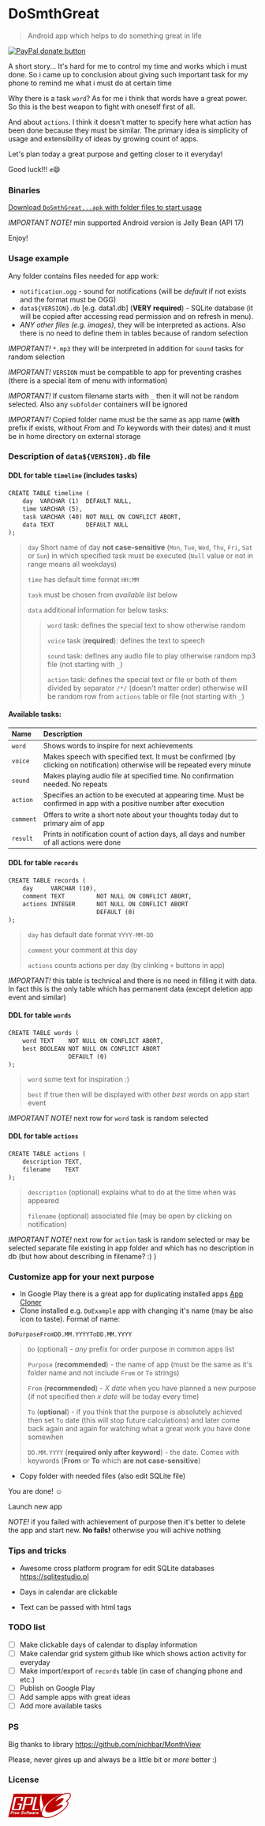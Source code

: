 # DoSmthGreat
> Android app which helps to do something great in life

<p>
  <a href="https://www.paypal.me/mrcpp" title="Donate to this project using Paypal">
    <img src="https://img.shields.io/badge/paypal-donate-green.svg" alt="PayPal donate button" height="18"/>
  </a>
</p>

A short story... It's hard for me to control my time and works which i must done. So i came up to conclusion about giving such important task for my phone to remind me what i must do at certain time

Why there is a task `word`? As for me i think that words have a great power. So this is the best weapon to fight with oneself first of all.

And about `actions`. I think it doesn't matter to specify here what action has been done because they must be similar. The primary idea is simplicity of usage and extensibility of ideas by growing count of apps.

Let's plan today a great purpose and getting closer to it everyday!

Good luck!!! :fist::smile:

### Binaries

[Download `DoSmthGreat...apk` with folder files to start usage](https://github.com/androidovshchik/DoSmthGreat/releases)

*IMPORTANT NOTE!* min supported Android version is Jelly Bean (API 17)

Enjoy!

### Usage example

Any folder contains files needed for app work:

* `notification.ogg` - sound for notifications (will be *default* if not exists and the format must be OGG)
* `data${VERSION}.db` [e.g. data1.db] (**VERY required**) - SQLite database (it will be copied after accessing read permission and on refresh in menu).
* *ANY other files (e.g. images)*, they will be interpreted as actions. Also there is no need to define them in tables because of random selection

*IMPORTANT!* `*.mp3` they will be interpreted in addition for `sound` tasks for random selection

*IMPORTANT!* `VERSION` must be compatible to app for preventing crashes (there is a special item of menu with information)

*IMPORTANT!* If custom filename starts with `_` then it will not be random selected. Also any `subfolder` containers will be ignored

*IMPORTANT!* Copied folder name must be the same as app name (**with** prefix if exists, without *From* and *To* keywords with their dates) and it must be in home directory on external storage

### Description of `data${VERSION}.db` file

#### DDL for table `timeline` (includes tasks)

```
CREATE TABLE timeline (
    day  VARCHAR (1)  DEFAULT NULL,
    time VARCHAR (5),
    task VARCHAR (40) NOT NULL ON CONFLICT ABORT,
    data TEXT         DEFAULT NULL
);
```
> `day` Short name of day **not case-sensitive** (`Mon`, `Tue`, `Wed`, `Thu`, `Fri`, `Sat` or `Sun`) in which specified task must be executed (`Null` value or not in range means all weekdays)
>
> `time` has default time format `HH:MM`
>
> `task` must be chosen from *available list* below
>
> `data` additional information for below tasks:
> > `word` task: defines the special text to show otherwise random
> >
> > `voice` task (**required**): defines the text to speech
> >
> > `sound` task: defines any audio file to play otherwise random mp3 file (not starting with `_`)
> >
> > `action` task: defines the special text or file or both of them divided by separator `/*/` (doesn't matter order) otherwise will be random row from `actions` table or file (not starting with `_`)

#### Available tasks:

| Name | Description |
| :------------- |:-------------|
| `word` | Shows words to inspire for next achievements |
| `voice` | Makes speech with specified text. It must be confirmed (by clicking on notification) otherwise will be repeated every minute |
| `sound` | Makes playing audio file at specified time. No confirmation needed. No repeats |
| `action` | Specifies an action to be executed at appearing time. Must be confirmed in app with a positive number after execution |
| `comment` | Offers to write a short note about your thoughts today dut to primary aim of app |
| `result` | Prints in notification count of action days, all days and number of all actions were done |

#### DDL for table `records`

```
CREATE TABLE records (
    day     VARCHAR (10),
    comment TEXT         NOT NULL ON CONFLICT ABORT,
    actions INTEGER      NOT NULL ON CONFLICT ABORT
                         DEFAULT (0)
);
```
> `day` has default date format `YYYY-MM-DD` 
>
> `comment` your comment at this day
>
> `actions` counts actions per day (by clinking `+` buttons in app)

*IMPORTANT!* this table is technical and there is no need in filling it with data. In fact this is the only table which has permanent data (except deletion app event and similar)

#### DDL for table `words`

```
CREATE TABLE words (
    word TEXT    NOT NULL ON CONFLICT ABORT,
    best BOOLEAN NOT NULL ON CONFLICT ABORT
                 DEFAULT (0) 
);
```
> `word` some text for inspiration :)
>
> `best` if true then will be displayed with other *best* words on app start event

*IMPORTANT NOTE!* next row for `word` task is random selected

#### DDL for table `actions`

```
CREATE TABLE actions (
    description TEXT,
    filename    TEXT
);
```
> `description` (optional) explains what to do at the time when was appeared
>
> `filename` (optional) associated file (may be open by clicking on notification)

*IMPORTANT NOTE!* next row for `action` task is random selected or may be selected separate file existing in app folder and which has no description in db (but how about describing in filename? :) )

### Customize app for your next purpose

* In Google Play there is a great app for duplicating installed apps [App Cloner](https://play.google.com/store/apps/details?id=com.applisto.appcloner)
* Clone installed e.g. `DoExample` app with changing it's name (may be also icon to taste). Format of name:

```
DoPurposeFromDD.MM.YYYYToDD.MM.YYYY
```

> `Do` (optional) - *any* prefix for order purpose in common apps list
>
> `Purpose` (**recommended**) - the name of app (must be the same as it's folder name and not include `From` or `To` strings)
>
> `From` (**recommended**) - *X date* when you have planned a new purpose (if not specified then *x date* will be today every time)
>
> `To` (**optional**) - if you think that the purpose is absolutely achieved then set `To` date (this will stop future calculations) and later come back again and again for watching what a great work you have done somewhen
>
> `DD.MM.YYYY` (**required only after keyword**) - the date. Comes with keywords (**From** or **To** which **are not case-sensitive**)

* Copy folder with needed files (also edit SQLite file)

You are done! :relaxed: 

Launch new app

*NOTE!* if you failed with achievement of purpose then it's better to delete the app and start new. **No fails!** otherwise you will achive nothing

### Tips and tricks

- Awesome cross platform program for edit SQLite databases https://sqlitestudio.pl

- Days in calendar are clickable

- Text can be passed with html tags

### TODO list

- [ ] Make clickable days of calendar to display information
- [ ] Make calendar grid system github like which shows action activity for everyday
- [ ] Make import/export of `records` table (in case of changing phone and etc.)
- [ ] Publish on Google Play
- [ ] Add sample apps with great ideas
- [ ] Add more available tasks

### PS

Big thanks to library https://github.com/nichbar/MonthView

Please, never gives up and always be a little bit or *more* better :)

### License

<img src="art/gplv3-127x51.png">
